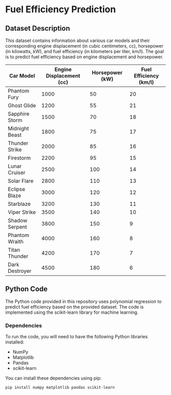 # Fuel Efficiency Prediction

## Dataset Description

This dataset contains information about various car models and their corresponding engine displacement (in cubic centimeters, cc), horsepower (in kilowatts, kW), and fuel efficiency (in kilometers per liter, km/l). The goal is to predict fuel efficiency based on engine displacement and horsepower.

| Car Model       | Engine Displacement (cc) | Horsepower (kW) | Fuel Efficiency (km/l) |
| --------------- | ------------------------- | --------------- | ------------------------ |
| Phantom Fury    | 1000                     | 50              | 20                      |
| Ghost Glide     | 1200                     | 55              | 21                      |
| Sapphire Storm  | 1500                     | 70              | 18                      |
| Midnight Beast  | 1800                     | 75              | 17                      |
| Thunder Strike  | 2000                     | 85              | 16                      |
| Firestorm       | 2200                     | 95              | 15                      |
| Lunar Cruiser   | 2500                     | 100             | 14                      |
| Solar Flare     | 2800                     | 110             | 13                      |
| Eclipse Blaze   | 3000                     | 120             | 12                      |
| Starblaze       | 3200                     | 130             | 11                      |
| Viper Strike    | 3500                     | 140             | 10                      |
| Shadow Serpent  | 3800                     | 150             | 9                       |
| Phantom Wraith  | 4000                     | 160             | 8                       |
| Titan Thunder   | 4200                     | 170             | 7                       |
| Dark Destroyer  | 4500                     | 180             | 6                       |

## Python Code

The Python code provided in this repository uses polynomial regression to predict fuel efficiency based on the provided dataset. The code is implemented using the scikit-learn library for machine learning.

### Dependencies

To run the code, you will need to have the following Python libraries installed:

- NumPy
- Matplotlib
- Pandas
- scikit-learn

You can install these dependencies using pip:

```bash
pip install numpy matplotlib pandas scikit-learn

